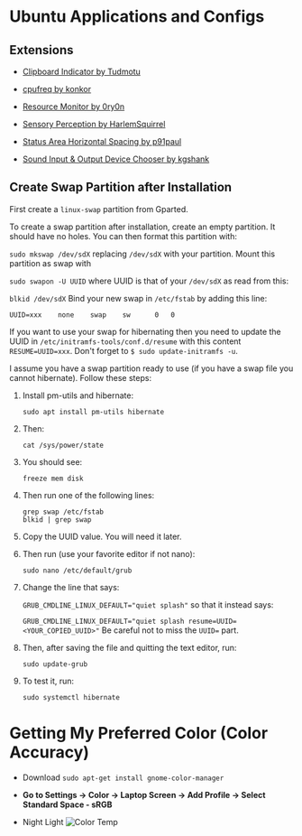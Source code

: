 # Ubuntu Applications and Configs

## Extensions

- [Clipboard Indicator by Tudmotu](https://extensions.gnome.org/extension/779/clipboard-indicator/)

- [cpufreq by konkor](https://extensions.gnome.org/extension/1082/cpufreq/)


- [Resource Monitor by 0ry0n](https://extensions.gnome.org/extension/1634/resource-monitor/)

- [Sensory Perception by HarlemSquirrel](https://extensions.gnome.org/extension/1145/sensory-perception/)


- [Status Area Horizontal Spacing by p91paul](https://extensions.gnome.org/extension/355/status-area-horizontal-spacing/)

- [Sound Input & Output Device Chooser by kgshank](https://extensions.gnome.org/extension/906/sound-output-device-chooser/)


## Create Swap Partition after Installation

First create a `linux-swap` partition from Gparted.

To create a swap partition after installation, create an empty partition. It should have no holes. You can then format this partition with:

`sudo mkswap /dev/sdX`
replacing `/dev/sdX` with your partition. Mount this partition as swap with

`sudo swapon -U UUID`
where UUID is that of your `/dev/sdX` as read from this:

`blkid /dev/sdX`
Bind your new swap in `/etc/fstab` by adding this line:

`UUID=xxx    none    swap    sw      0   0`

If you want to use your swap for hibernating then you need to update the UUID in `/etc/initramfs-tools/conf.d/resume` with this content `RESUME=UUID=xxx`. Don't forget to `$ sudo update-initramfs -u`.

I assume you have a swap partition ready to use (if you have a swap file you cannot hibernate). Follow these steps:

1. Install pm-utils and hibernate:

    `sudo apt install pm-utils hibernate`

2. Then:

    `cat /sys/power/state`

3. You should see:

    `freeze mem disk`

4. Then run one of the following lines:

    ```
    grep swap /etc/fstab
    blkid | grep swap
    ```
5. Copy the UUID value. You will need it later.

6. Then run (use your favorite editor if not nano):

    `sudo nano /etc/default/grub`

7. Change the line that says:

    `GRUB_CMDLINE_LINUX_DEFAULT="quiet splash"`
    so that it instead says:

    `GRUB_CMDLINE_LINUX_DEFAULT="quiet splash resume=UUID=<YOUR_COPIED_UUID>"`
    Be careful not to miss the `UUID=` part.

8. Then, after saving the file and quitting the text editor, run:

    `sudo update-grub`

9. To test it, run:

    `sudo systemctl hibernate`

# Getting My Preferred Color (Color Accuracy)

- Download `sudo apt-get install gnome-color-manager` 

- **Go to Settings -> Color -> Laptop Screen -> Add Profile -> Select Standard Space - sRGB**

- Night Light ![Color Temp](color-temp.png)